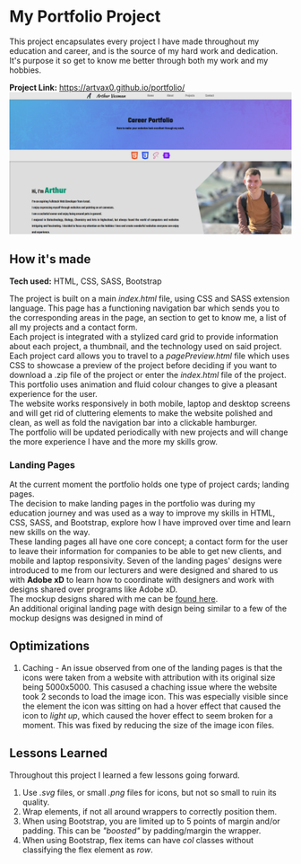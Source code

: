 # My Portfolio Project

This project encapsulates every project I have made throughout my education and career, and is the source of my hard work and dedication.  
It's purpose it so get to know me better through both my work and my hobbies.  

**Project Link:** https://artvax0.github.io/portfolio/  
![Project Thumbnail](/images/portfolioThumbnail.png)

## How it's made

**Tech used:** HTML, CSS, SASS, Bootstrap  

The project is built on a main _index.html_ file, using CSS and SASS extension language. This page has a functioning navigation bar which sends you to the corresponding areas in the page, an section to get to know me, a list of all my projects and a contact form.  
Each project is integrated with a stylized card grid to provide information about each project, a thumbnail, and the technology used on said project. Each project card allows you to travel to a _pagePreview.html_ file which uses CSS to showcase a preview of the project before deciding if you want to download a .zip file of the project or enter the _index.html_ file of the project.  
This portfolio uses animation and fluid colour changes to give a pleasant experience for the user.  
The website works responsively in both mobile, laptop and desktop screens and will get rid of cluttering elements to make the website polished and clean, as well as fold the navigation bar into a clickable hamburger.  
The portfolio will be updated periodically with new projects and will change the more experience I have and the more my skills grow.

### Landing Pages

At the current moment the portfolio holds one type of project cards; landing pages.  
The decision to make landing pages in the portfolio was during my education journey and was used as a way to improve my skills in HTML, CSS, SASS, and Bootstrap, explore how I have improved over time and learn new skills on the way.  
These landing pages all have one core concept; a contact form for the user to leave their information for companies to be able to get new clients, and mobile and laptop responsivity.
Seven of the landing pages' designs were introduced to me from our lecturers and were designed and shared to us with **Adobe xD** to learn how to coordinate with designers and work with designs shared over programs like Adobe xD.  
The mockup designs shared with me can be [found here](https://xd.adobe.com/view/cf02fdda-8ed7-4b86-9342-08c90324af44-9a51/flow/?hints=off).  
An additional original landing page with design being similar to a few of the mockup designs was designed in mind of 

## Optimizations

1. Caching - An issue observed from one of the landing pages is that the icons were taken from a website with attribution with its original size being 5000x5000. This casused a chaching issue where the website took 2 seconds to load the image icon. This was especially visible since the element the icon was sitting on had a hover effect that caused the icon to _light up_, which caused the hover effect to seem broken for a moment. This was fixed by reducing the size of the image icon files.

## Lessons Learned

Throughout this project I learned a few lessons going forward.

1. Use _.svg_ files, or small _.png_ files for icons, but not so small to ruin its quality.
2. Wrap elements, if not all around wrappers to correctly position them.
3. When using Bootstrap, you are limited up to 5 points of margin and/or padding. This can be _"boosted"_ by padding/margin the wrapper.
4. When using Bootstrap, flex items can have _col_ classes without classifying the flex element as _row_.

